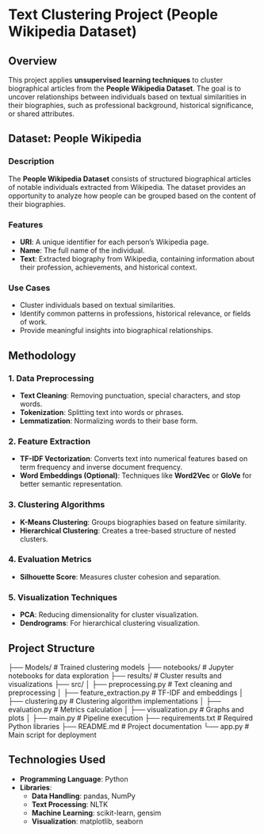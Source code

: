 # Text Clustering Project (People Wikipedia Dataset)

## Overview  

This project applies **unsupervised learning techniques** to cluster biographical articles from the **People Wikipedia Dataset**. The goal is to uncover relationships between individuals based on textual similarities in their biographies, such as professional background, historical significance, or shared attributes.  

## Dataset: People Wikipedia  

### Description  
The **People Wikipedia Dataset** consists of structured biographical articles of notable individuals extracted from Wikipedia. The dataset provides an opportunity to analyze how people can be grouped based on the content of their biographies.  

### Features  
- **URI**: A unique identifier for each person’s Wikipedia page.  
- **Name**: The full name of the individual.  
- **Text**: Extracted biography from Wikipedia, containing information about their profession, achievements, and historical context.  

### Use Cases  
- Cluster individuals based on textual similarities.  
- Identify common patterns in professions, historical relevance, or fields of work.  
- Provide meaningful insights into biographical relationships.  

## Methodology  

### 1. Data Preprocessing  
- **Text Cleaning**: Removing punctuation, special characters, and stop words.  
- **Tokenization**: Splitting text into words or phrases.  
- **Lemmatization**: Normalizing words to their base form.  

### 2. Feature Extraction  
- **TF-IDF Vectorization**: Converts text into numerical features based on term frequency and inverse document frequency.  
- **Word Embeddings (Optional)**: Techniques like **Word2Vec** or **GloVe** for better semantic representation.  

### 3. Clustering Algorithms  
- **K-Means Clustering**: Groups biographies based on feature similarity.  
- **Hierarchical Clustering**: Creates a tree-based structure of nested clusters.    

### 4. Evaluation Metrics  
- **Silhouette Score**: Measures cluster cohesion and separation.  
    
### 5. Visualization Techniques  
- **PCA**: Reducing dimensionality for cluster visualization.  
- **Dendrograms**: For hierarchical clustering visualization.  

## Project Structure  

├── Models/ # Trained clustering models
├── notebooks/ # Jupyter notebooks for data exploration
├── results/ # Cluster results and visualizations
├── src/
│ ├── preprocessing.py # Text cleaning and preprocessing
│ ├── feature_extraction.py # TF-IDF and embeddings
│ ├── clustering.py # Clustering algorithm implementations
│ ├── evaluation.py # Metrics calculation
│ ├── visualization.py # Graphs and plots
│ ├── main.py # Pipeline execution
├── requirements.txt # Required Python libraries
├── README.md # Project documentation
└── app.py # Main script for deployment

## Technologies Used  

- **Programming Language**: Python  
- **Libraries**:  
  - **Data Handling**: pandas, NumPy  
  - **Text Processing**: NLTK 
  - **Machine Learning**: scikit-learn, gensim  
  - **Visualization**: matplotlib, seaborn 
